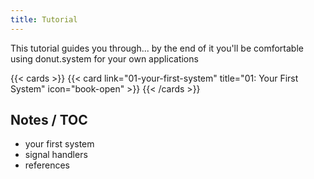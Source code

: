 ```yaml
---
title: Tutorial
---
```


This tutorial guides you through... by the end of it you'll be comfortable using
donut.system for your own applications

{{< cards >}}
  {{< card link="01-your-first-system" title="01: Your First System" icon="book-open" >}}
{{< /cards >}}

## Notes / TOC

* your first system
* signal handlers
* references
